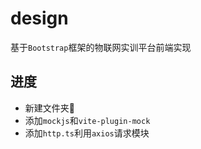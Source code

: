 # design

基于`Bootstrap`框架的物联网实训平台前端实现

## 进度

- 新建文件夹📂
- 添加`mockjs`和`vite-plugin-mock`
- 添加`http.ts`利用`axios`请求模块
